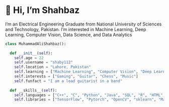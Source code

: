 #                                                                             👋 Hi, I’m Shahbaz
 I’m an Electrical Engineering Graduate from National University of Sciences and Technology, Pakistan. I’m interested in Machine Learning, Deep Learning, Computer Vision, Data Science, and Data Analytics


<!---
shaby112/shaby112 is a ✨ special ✨ repository because its `README.md` (this file) appears on your GitHub profile.
You can click the Preview link to take a look at your changes.
--->
```python
class MuhammadAliShahbaz():
    
  def __init__(self):
    self.age = 22
    self.username = "shaby112"
    self.location = "Lahore, Pakistan"
    self.learning = ["Machine Learning", "Computer Vision", "Deep Learning", "Data Science", "Data Analysis"]
    self.interests = ["Gaming", "Guitar", "Chess", "Music"]
    self.funfact = "I am a lead guitarist in a band"
    
  def __skills__(self):
    self.languages = ["C++", "C", "Python", "Java", "SQL", "R", "HTML", "CSS", "Kotlin"]
    self.libraries = ["TensorFlow", "Pytorch", "OpenCV", "sklearn", "Matplotlib", "Seaborn", "Numpy", "Pandas"]
```



